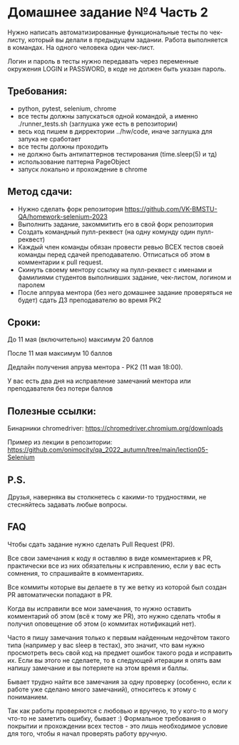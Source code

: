 # Домашнее задание №4 Часть 2

Нужно написать автоматизированные функциональные тесты по чек-листу, который вы делали в предыдущем задании.
Работа выполняется в командах. На одного человека один чек-лист.

Логин и пароль в тесты нужно передавать через переменные окружения LOGIN и PASSWORD, в коде не должен быть указан пароль.
 
## Требования:

- python, pytest, selenium, chrome
- все тесты должны запускаться одной командой, а именно ./runner_tests.sh (заглушка уже есть в репозитории)
- весь код пишем в дирректории ../hw/code, иначе заглушка для запука не сработает
- все тесты должны проходить
- не должно быть антипаттернов тестирования (time.sleep(5) и тд)
- использование паттерна PageObject
- запуск локально и прохождение в chrome
 
## Метод сдачи:

- Нужно сделать форк репозитория https://github.com/VK-BMSTU-QA/homework-selenium-2023
- Выполнить задание, закоммитить его в свой форк репозитория
- Создать командный пулл-реквест (на одну комунду один пулл-реквест)
- Каждый член команды обязан провести ревью ВСЕХ тестов своей команды перед сдачей преподавателю. Отписаться об этом в комментарии к pull request.
- Скинуть своему ментору ссылку на пулл-реквест с именами и фамилиями студентов выполнивших задание, чек-листом, логином и паролем
- После аппрува ментора (без него домашнее задание проверяться не будет) сдать ДЗ преподавателю во время РК2

## Сроки:

До 11 мая (включительно) максимум 20 баллов

После 11 мая максимум 10 баллов

Дедлайн получения апрува ментора - РК2 (11 мая 18:00).

У вас есть два дня на исправление замечаний ментора или преподавателя без потери баллов 

## Полезные ссылки:

Бинарники chromedriver: https://chromedriver.chromium.org/downloads

Пример из лекции в репозитории: https://github.com/onimocity/qa_2022_autumn/tree/main/lection05-Selenium

## P.S.

Друзья, наверняка вы столкнетесь с какими-то трудностями, не стесняйтесь задавать любые вопросы.
 
## FAQ
Чтобы сдать задание нужно сделать Pull Request (PR).

Все свои замечания к коду я оставляю в виде комментариев к PR, практически все из них обязательны к исправлению, если у вас есть сомнения, то спрашивайте в комментариях.

Все коммиты которые вы делаете в ту же ветку из которой был создан PR автоматически попадают в PR.

Когда вы исправили все мои замечания, то нужно оставить комментарий об этом (всё к тому же PR), это нужно сделать чтобы я получил оповещение об этом (о коммитах нотификаций нет).

Часто я пишу замечания только к первым найденным недочётом такого типа (например у вас sleep в тестах), это значит, что вам нужно просмотреть весь свой код на предмет ошибок такого рода и исправить их. Если вы этого не сделаете, то в следующей итерации я опять вам напишу замечание и вы потеряете на этом время и баллы.

Бывает трудно найти все замечания за одну проверку (особенно, если к работе уже сделано много замечаний), относитесь к этому с пониманием.

Так как работы проверяются с любовью и вручную, то у кого-то я могу что-то не заметить ошибку, бывает :)
Формальное требования о покрытии и прохождении всех тестов - это лишь необходимое условие для того, чтобы я начал проверять работу вручную.
